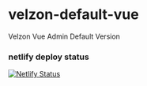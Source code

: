 # velzon-default-vue
Velzon Vue Admin Default Version

### netlify deploy status
[![Netlify Status](https://api.netlify.com/api/v1/badges/1bb98563-804e-4bdf-a2b6-7ef330278738/deploy-status)](https://app.netlify.com/sites/qtimedemo/deploys)
